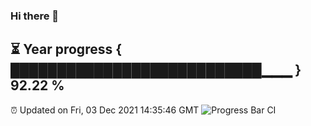 ### Hi there 👋
⏳ Year progress { ███████████████████████████▁▁▁ } 92.22 %
---
⏰ Updated on Fri, 03 Dec 2021 14:35:46 GMT
![Progress Bar CI](https://github.com/liununu/liununu/workflows/Progress%20Bar%20CI/badge.svg)
